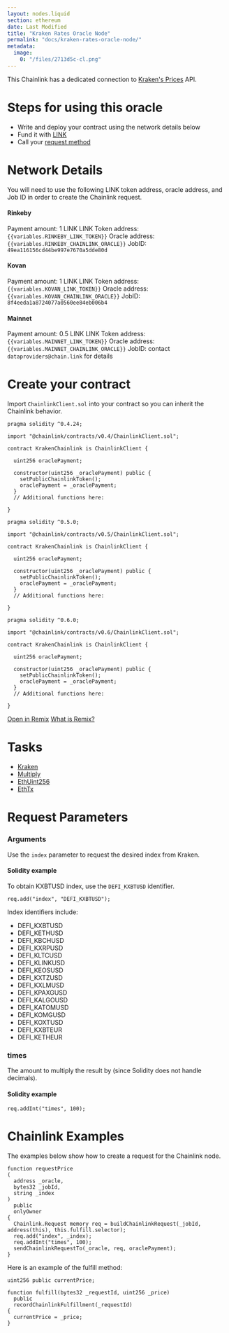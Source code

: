 ```yaml
---
layout: nodes.liquid
section: ethereum
date: Last Modified
title: "Kraken Rates Oracle Node"
permalink: "docs/kraken-rates-oracle-node/"
metadata:
  image:
    0: "/files/2713d5c-cl.png"
---
```

This Chainlink has a dedicated connection to <a href="https://blog.cfbenchmarks.com/rest-api/" target="_blank">Kraken's Prices</a> API.

# Steps for using this oracle

- Write and deploy your contract using the network details below
- Fund it with [LINK](../link-token-contracts/)
- Call your [request method](./#chainlink-examples)

# Network Details

You will need to use the following LINK token address, oracle address, and Job ID in order to create the Chainlink request.

#### Rinkeby
Payment amount: 1 LINK
LINK Token address: `{{variables.RINKEBY_LINK_TOKEN}}`
Oracle address: `{{variables.RINKEBY_CHAINLINK_ORACLE}}`
JobID: `49ea116156cd44be997e7670a5dde80d`

#### Kovan
Payment amount: 1 LINK
LINK Token address: `{{variables.KOVAN_LINK_TOKEN}}`
Oracle address: `{{variables.KOVAN_CHAINLINK_ORACLE}}`
JobID: `8f4eeda1a8724077a0560ee84eb006b4`

#### Mainnet
Payment amount: 0.5 LINK
LINK Token address: `{{variables.MAINNET_LINK_TOKEN}}`
Oracle address: `{{variables.MAINNET_CHAINLINK_ORACLE}}`
JobID: contact `dataproviders@chain.link` for details

# Create your contract

Import `ChainlinkClient.sol` into your contract so you can inherit the Chainlink behavior.

```solidity Solidity 4
pragma solidity ^0.4.24;

import "@chainlink/contracts/v0.4/ChainlinkClient.sol";

contract KrakenChainlink is ChainlinkClient {

  uint256 oraclePayment;

  constructor(uint256 _oraclePayment) public {
    setPublicChainlinkToken();
    oraclePayment = _oraclePayment;
  }
  // Additional functions here:

}
```
```solidity Solidity 5
pragma solidity ^0.5.0;

import "@chainlink/contracts/v0.5/ChainlinkClient.sol";

contract KrakenChainlink is ChainlinkClient {

  uint256 oraclePayment;

  constructor(uint256 _oraclePayment) public {
    setPublicChainlinkToken();
    oraclePayment = _oraclePayment;
  }
  // Additional functions here:

}
```
```solidity Solidity 6
pragma solidity ^0.6.0;

import "@chainlink/contracts/v0.6/ChainlinkClient.sol";

contract KrakenChainlink is ChainlinkClient {

  uint256 oraclePayment;

  constructor(uint256 _oraclePayment) public {
    setPublicChainlinkToken();
    oraclePayment = _oraclePayment;
  }
  // Additional functions here:

}
```

<div class="remix-callout">
  <a href="https://remix.ethereum.org/#url=https://docs.chain.link/samples/DataProviders/Kraken.sol" target="_blank" >Open in Remix</a>
  <a href="/docs/conceptual-overview/#what-is-remix" >What is Remix?</a>
</div>

# Tasks

- [Kraken](../external-adapters/)
- [Multiply](../core-adapters/#multiply)
- [EthUint256](../core-adapters/#ethuint256)
- [EthTx](../core-adapters/#ethtx)

# Request Parameters

### Arguments

Use the `index` parameter to request the desired index from Kraken.

#### Solidity example

To obtain KXBTUSD index, use the `DEFI_KXBTUSD` identifier.

```solidity
req.add("index", "DEFI_KXBTUSD");
```

Index identifiers include:

- DEFI_KXBTUSD
- DEFI_KETHUSD
- DEFI_KBCHUSD
- DEFI_KXRPUSD
- DEFI_KLTCUSD
- DEFI_KLINKUSD
- DEFI_KEOSUSD
- DEFI_KXTZUSD
- DEFI_KXLMUSD
- DEFI_KPAXGUSD
- DEFI_KALGOUSD
- DEFI_KATOMUSD
- DEFI_KOMGUSD
- DEFI_KOXTUSD
- DEFI_KXBTEUR
- DEFI_KETHEUR

### times

The amount to multiply the result by (since Solidity does not handle decimals).


#### Solidity example

```solidity
req.addInt("times", 100);
```

# Chainlink Examples

The examples below show how to create a request for the Chainlink node.

```solidity
function requestPrice
(
  address _oracle,
  bytes32 _jobId,
  string _index
)
  public
  onlyOwner
{
  Chainlink.Request memory req = buildChainlinkRequest(_jobId, address(this), this.fulfill.selector);
  req.add("index", _index);
  req.addInt("times", 100);
  sendChainlinkRequestTo(_oracle, req, oraclePayment);
}
```

Here is an example of the fulfill method:

```solidity
uint256 public currentPrice;

function fulfill(bytes32 _requestId, uint256 _price)
  public
  recordChainlinkFulfillment(_requestId)
{
  currentPrice = _price;
}
```
